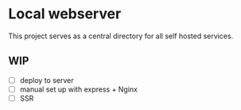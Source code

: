 # Local webserver

This project serves as a central directory for all self hosted services.

## WIP

- [ ] deploy to server
- [ ] manual set up with express + Nginx
- [ ] SSR
